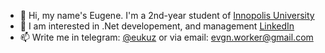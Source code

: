 - 👋 Hi, my name's Eugene. I'm a 2nd-year student of [Innopolis University](https://innopolis.university/)
- 💼 I am interested in .Net developement, and management [LinkedIn](linkedin.com/in/eukuz)
- 📫 Write me in telegram: [@eukuz](https://t.me/eukuz) or via email: evgn.worker@gmail.com

